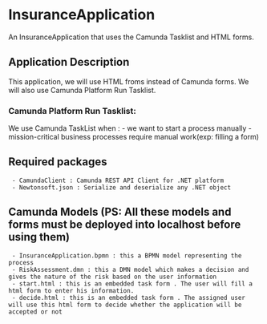 # InsuranceApplication
An InsuranceApplication that uses the Camunda Tasklist and HTML forms.

## Application Description
This application, we will use HTML froms instead of Camunda forms.
We will also use Camunda Platform Run Tasklist.
### Camunda Platform Run Tasklist: 
We use Camunda TaskList when :
    - we want to start a process manually 
    - mission-critical business processes require manual work(exp: filling a form)    
## Required packages
     - CamundaClient : Camunda REST API Client for .NET platform
     - Newtonsoft.json : Serialize and deserialize any .NET object 
## Camunda Models (PS: All these models and forms must be deployed into localhost before using them)
     - InsuranceApplication.bpmn : this a BPMN model representing the process
     - RiskAssessment.dmn : this a DMN model which makes a decision and gives the nature of the risk based on the user information
     - start.html : this is an embedded task form . The user will fill a html form to enter his information.
     - decide.html : this is an embedded task form . The assigned user will use this html form to decide whether the application will be accepted or not
